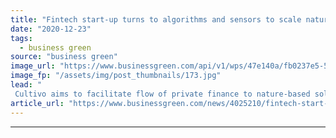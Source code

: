 ```yaml
---
title: "Fintech start-up turns to algorithms and sensors to scale nature-based solutions investment"
date: "2020-12-23"
tags: 
  - business green
source: "business green"
image_url: "https://www.businessgreen.com/api/v1/wps/47e140a/fb0237e5-5b64-4e53-b887-392f86350715/8/4-185x114.jpg"
image_fp: "/assets/img/post_thumbnails/173.jpg"
lead: "
 Cultivo aims to facilitate flow of private finance to nature-based solutions, by using cutting-edge technologies to identify projects with potential for strong natural capital returns  ..."
article_url: "https://www.businessgreen.com/news/4025210/fintech-start-algorithms-sensors-scale-nature-solutions-investment"
---
```


---
